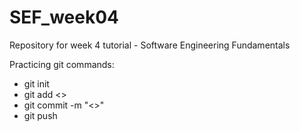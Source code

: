 # SEF_week04
Repository for week 4 tutorial - Software Engineering Fundamentals

Practicing git commands: 
- git init
- git add <>
- git commit -m "<>"
- git push
